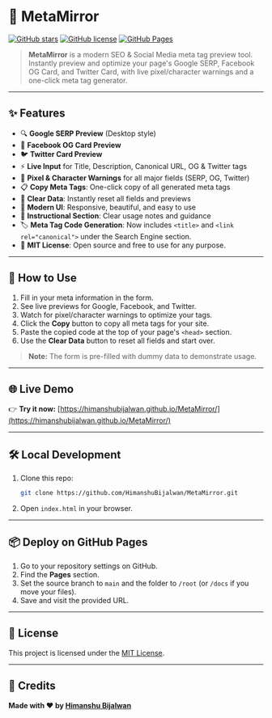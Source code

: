 # 🚀 MetaMirror

[![GitHub stars](https://img.shields.io/github/stars/HimanshuBijalwan/MetaMirror?style=social)](https://github.com/HimanshuBijalwan/MetaMirror/stargazers)
[![GitHub license](https://img.shields.io/github/license/HimanshuBijalwan/MetaMirror)](LICENSE)
[![GitHub Pages](https://img.shields.io/badge/Live%20Demo-MetaMirror-blue?logo=github)](https://himanshubijalwan.github.io/MetaMirror/)

> **MetaMirror** is a modern SEO & Social Media meta tag preview tool. Instantly preview and optimize your page's Google SERP, Facebook OG Card, and Twitter Card, with live pixel/character warnings and a one-click meta tag generator.

---

## ✨ Features

- 🔍 **Google SERP Preview** (Desktop style)
- 📘 **Facebook OG Card Preview**
- 🐦 **Twitter Card Preview**
- ⚡ **Live Input** for Title, Description, Canonical URL, OG & Twitter tags
- 📏 **Pixel & Character Warnings** for all major fields (SERP, OG, Twitter)
- 📋 **Copy Meta Tags**: One-click copy of all generated meta tags
- 🧹 **Clear Data**: Instantly reset all fields and previews
- 💎 **Modern UI**: Responsive, beautiful, and easy to use
- 📝 **Instructional Section**: Clear usage notes and guidance
- 🏷️ **Meta Tag Code Generation**: Now includes `<title>` and `<link rel="canonical">` under the Search Engine section.
- 📄 **MIT License**: Open source and free to use for any purpose.

---

## 🚦 How to Use

1. Fill in your meta information in the form.
2. See live previews for Google, Facebook, and Twitter.
3. Watch for pixel/character warnings to optimize your tags.
4. Click the **Copy** button to copy all meta tags for your site.
5. Paste the copied code at the top of your page's `<head>` section.
6. Use the **Clear Data** button to reset all fields and start over.

> **Note:** The form is pre-filled with dummy data to demonstrate usage.

---

## 🌐 Live Demo

👉 **Try it now:** [https://himanshubijalwan.github.io/MetaMirror/](https://himanshubijalwan.github.io/MetaMirror/)

---

## 🛠️ Local Development

1. Clone this repo:
   ```bash
   git clone https://github.com/HimanshuBijalwan/MetaMirror.git
   ```
2. Open `index.html` in your browser.

---

## 📦 Deploy on GitHub Pages

1. Go to your repository settings on GitHub.
2. Find the **Pages** section.
3. Set the source branch to `main` and the folder to `/root` (or `/docs` if you move your files).
4. Save and visit the provided URL.

---

## 📜 License

This project is licensed under the [MIT License](LICENSE).

---

## 🙏 Credits

**Made with ❤️ by [Himanshu Bijalwan](https://github.com/HimanshuBijalwan)**
